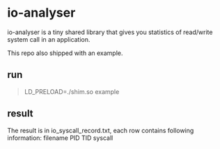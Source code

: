 # io-analyser
io-analyser is a tiny shared library that gives you statistics of read/write system call in an application.

This repo also shipped with an example.

## run

> LD_PRELOAD=./shim.so example

## result
The result is in io_syscall_record.txt, each row contains following information: filename PID TID syscall
